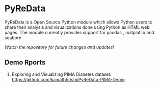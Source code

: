 <h1>PyReData</h1>

PyReData is a Open Source Python module which allows Python users to share their analysis and visualizations done using Python as HTML web pages. The module currently provides support for pandas , matplotlib and seaborn.

<i>Watch the repository for future changes and updates!</i>

<h2>Demo Rports</h2>

1. Exploring and Visualizing PIMA Diabetes dataset: https://github.com/kamathhrishi/PyReData-PIMA-Demo 
